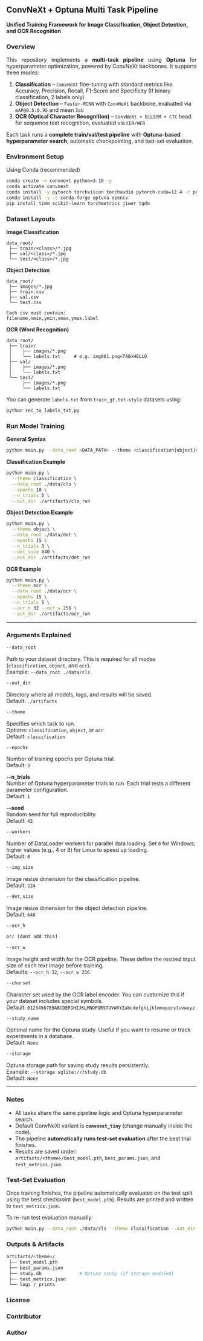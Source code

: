 ## ConvNeXt + Optuna Multi Task Pipeline
**Unified Training Framework for Image Classification, Object Detection, and OCR Recognition**

### Overview
<p align="justify">
This repository implements a <b>multi-task pipeline</b> using <b>Optuna</b> for hyperparameter optimization, powered by ConvNeXt backbones. It supports three modes:
</p>

1. **Classification** – `ConvNeXt` fine-tuning with standard metrics like Accuracy, Precision, Recall, F1-Score and Specificity (If binary classification, 2 labels only)
2. **Object Detection** – `Faster-RCNN` with `ConvNeXt` backbone, evaluated via `mAP@0.5:0.95` and mean `IoU`  
3. **OCR (Optical Character Recognition)** – `ConvNeXt + BiLSTM + CTC` head for sequence text recognition, evaluated via `CER/WER` 

Each task runs a **complete train/val/test pipeline** with **Optuna-based hyperparameter search**, automatic checkpointing, and test-set evaluation.

### Environment Setup
Using Conda (recommended)
```bash
conda create -n convnext python=3.10 -y
conda activate convnext
conda install -y pytorch torchvision torchaudio pytorch-cuda=12.4 -c pytorch -c nvidia
conda install -y -c conda-forge optuna opencv
pip install timm scikit-learn torchmetrics jiwer tqdm
```

### Dataset Layouts
**Image Classification**
```
data_root/
 ├── train/<class>/*.jpg
 ├── val/<class>/*.jpg
 └── test/<class>/*.jpg
```
**Object Detection**
```
data_root/
 ├── images/*.jpg
 ├── train.csv
 ├── val.csv
 └── test.csv

Each csv must contain:
filename,xmin,ymin,xmax,ymax,label
```
**OCR (Word Recognition)**
```
data_root/
 ├── train/
 │    ├── images/*.png
 │    └── labels.txt     # e.g. img001.png<TAB>HELLO
 ├── val/
 │    ├── images/*.png
 │    └── labels.txt
 └── test/
      ├── images/*.png
      └── labels.txt
```
You can generate `labels.txt` from `train_gt.txt–style` datasets using:
```bash
python rec_to_labels_txt.py
```

### Run Model Training
**General Syntax**
```bash
python main.py --data_root <DATA_PATH> --theme <classification|object|ocr> [options]
```
**Classification Example**
```bash
python main.py \
  --theme classification \
  --data_root ./data/cls \
  --epochs 10 \
  --n_trials 5 \
  --out_dir ./artifacts/cls_run
```
**Object Detection Example**
```bash
python main.py \
  --theme object \
  --data_root ./data/det \
  --epochs 15 \
  --n_trials 3 \
  --det_size 640 \
  --out_dir ./artifacts/det_run
```
**OCR Example**
```bash
python main.py \
  --theme ocr \
  --data_root ./data/ocr \
  --epochs 15 \
  --n_trials 5 \
  --ocr_h 32 --ocr_w 256 \
  --out_dir ./artifacts/ocr_run
```

---

### Arguments Explained

```bash
--data_root
```
Path to your dataset directory. This is required for all modes (`classification`, `object`, and `ocr`).  
Example: `--data_root ./data/cls`

```bash
--out_dir
```
Directory where all models, logs, and results will be saved.  
Default: `./artifacts`

```bash
--theme
```
Specifies which task to run.  
Options: `classification`, `object`, or `ocr`  
Default: `classification`

```bash
--epochs
```
Number of training epochs per Optuna trial.  
Default: `3`

**--n_trials**  
Number of Optuna hyperparameter trials to run. Each trial tests a different parameter configuration.  
Default: `1`

**--seed**  
Random seed for full reproducibility.  
Default: `42`

```bash
--workers
```
Number of DataLoader workers for parallel data loading. Set `0` for Windows; higher values (e.g., 4 or 8) for Linux to speed up loading.  
Default: `0`

```bash
--img_size
```
Image resize dimension for the classification pipeline.  
Default: `224`

```bash
--det_size
```
Image resize dimension for the object detection pipeline.  
Default: `640`

```bash
--ocr_h

or/ [dont add this]

--ocr_w
```
Image height and width for the OCR pipeline. These define the resized input size of each text image before training.  
Defaults: `--ocr_h 32`, `--ocr_w 256`

```bash
--charset
```
Character set used by the OCR label encoder. You can customize this if your dataset includes special symbols.  
Default: `0123456789ABCDEFGHIJKLMNOPQRSTUVWXYZabcdefghijklmnopqrstuvwxyz`

```bash
--study_name
```
Optional name for the Optuna study. Useful if you want to resume or track experiments in a database.  
Default: `None`

```bash
--storage
```
Optuna storage path for saving study results persistently.  
Example: `--storage sqlite:///study.db`  
Default: `None`

---

### Notes
- All tasks share the same pipeline logic and Optuna hyperparameter search.
- Default ConvNeXt variant is **`convnext_tiny`** (change manually inside the code).
- The pipeline **automatically runs test-set evaluation** after the best trial finishes.
- Results are saved under:  
  `artifacts/<theme>/best_model.pth`, `best_params.json`, and `test_metrics.json`.

### Test-Set Evaluation
Once training finishes, the pipeline automatically evaluates on the test split using the best checkpoint (`best_model.pth`).
Results are printed and written to `test_metrics.json`.

To re-run test evaluation manually:
```bash
python main.py --data_root ./data/cls --theme classification --out_dir ./artifacts
```

### Outputs & Artifacts
```bash
artifacts/<theme>/
 ├── best_model.pth
 ├── best_params.json
 ├── study.db              # Optuna study (if storage enabled)
 ├── test_metrics.json
 └── logs / prints
```

### License

### Contributor

### Author
